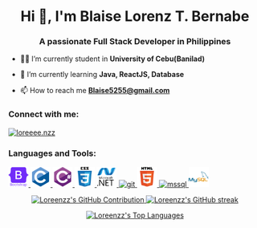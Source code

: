 <h1 align="center">Hi 👋, I'm Blaise Lorenz T. Bernabe</h1>
<h3 align="center">A passionate Full Stack Developer in Philippines</h3>

- 🧑‍🎓 I’m currently student in **University of Cebu(Banilad)**

- 🌱 I’m currently learning **Java, ReactJS, Database**

- 📫 How to reach me **Blaise5255@gmail.com**

<h3 align="left">Connect with me:</h3>
<p align="left">
<a href="https://twitter.com/lore_enz" target="blank"><img align="center" src="https://raw.githubusercontent.com/rahuldkjain/github-profile-readme-generator/master/src/images/icons/Social/twitter.svg" alt="loreeee.nzz" height="30" width="40" /></a>
</p>

<h3 align="left">Languages and Tools:</h3>
<p align="left"> <a href="https://getbootstrap.com" target="_blank" rel="noreferrer"> <img src="https://raw.githubusercontent.com/devicons/devicon/master/icons/bootstrap/bootstrap-plain-wordmark.svg" alt="bootstrap" width="40" height="40"/> </a> <a href="https://www.cprogramming.com/" target="_blank" rel="noreferrer"> <img src="https://raw.githubusercontent.com/devicons/devicon/master/icons/c/c-original.svg" alt="c" width="40" height="40"/> </a> <a href="https://www.w3schools.com/cs/" target="_blank" rel="noreferrer"> <img src="https://raw.githubusercontent.com/devicons/devicon/master/icons/csharp/csharp-original.svg" alt="csharp" width="40" height="40"/> </a> <a href="https://www.w3schools.com/css/" target="_blank" rel="noreferrer"> <img src="https://raw.githubusercontent.com/devicons/devicon/master/icons/css3/css3-original-wordmark.svg" alt="css3" width="40" height="40"/> </a> <a href="https://dotnet.microsoft.com/" target="_blank" rel="noreferrer"> <img src="https://raw.githubusercontent.com/devicons/devicon/master/icons/dot-net/dot-net-original-wordmark.svg" alt="dotnet" width="40" height="40"/> </a> <a href="https://git-scm.com/" target="_blank" rel="noreferrer"> <img src="https://www.vectorlogo.zone/logos/git-scm/git-scm-icon.svg" alt="git" width="40" height="40"/> </a> <a href="https://www.w3.org/html/" target="_blank" rel="noreferrer"> <img src="https://raw.githubusercontent.com/devicons/devicon/master/icons/html5/html5-original-wordmark.svg" alt="html5" width="40" height="40"/> </a> <a href="https://www.microsoft.com/en-us/sql-server" target="_blank" rel="noreferrer"> <img src="https://www.svgrepo.com/show/303229/microsoft-sql-server-logo.svg" alt="mssql" width="40" height="40"/> </a> <a href="https://www.mysql.com/" target="_blank" rel="noreferrer"> <img src="https://raw.githubusercontent.com/devicons/devicon/master/icons/mysql/mysql-original-wordmark.svg" alt="mysql" width="40" height="40"/> </a> </p>

<p align="center">
  <a href="https://github.com/Loreenzz">
    <img src="https://github-profile-summary-cards.vercel.app/api/cards/profile-details?username=Loreenzz&theme=radical" alt="Loreenzz's GitHub Contribution"/>
  </a>
  
  <a href="https://github.com/Loreenzz">
    <img src="https://github-readme-streak-stats.herokuapp.com/?user=Loreenzz&theme=radical&border=7F3FBF&background=0D1117" alt="Loreenzz's GitHub streak"/>
  </a>
</p>

<p align="center"> 
  <a href="https://github.com/Loreenzz"><img alt="Loreenzz's Top Languages" src="https://denvercoder1-github-readme-stats.vercel.app/api/top-langs/?username=Loreenzz&langs_count=2&layout=compact&theme=react&border_color=7F3FBF&bg_color=0D1117&title_color=F85D7F&icon_color=F8D866"/></a>
  <br/>
</p>
